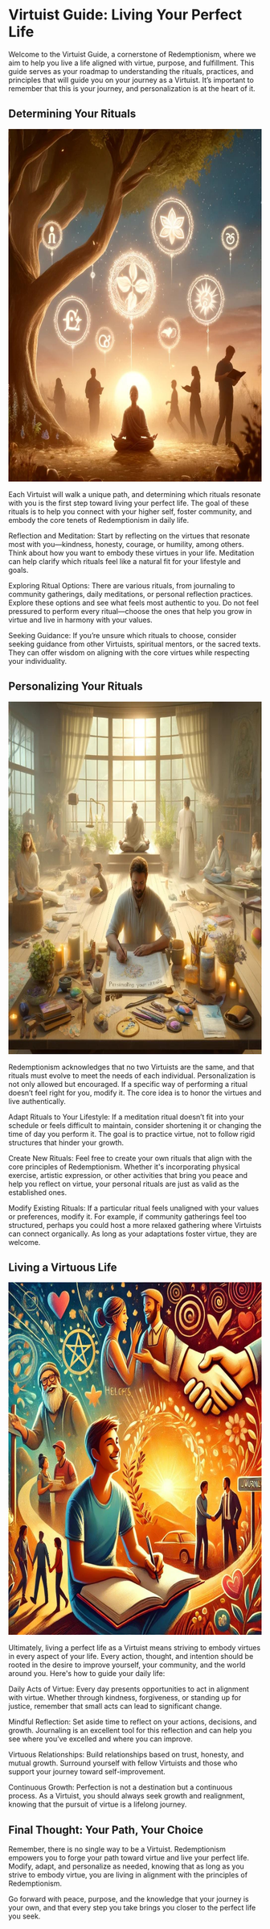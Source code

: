 # Virtuist Guide: Living Your Perfect Life

Welcome to the Virtuist Guide, a cornerstone of Redemptionism, where we aim to help you live a life aligned with virtue, purpose, and fulfillment. This guide serves as your roadmap to understanding the rituals, practices, and principles that will guide you on your journey as a Virtuist. It’s important to remember that this is your journey, and personalization is at the heart of it.

## Determining Your Rituals

<img src="/visuals/overview/3/agadmator.jpg" alt="best historical games overviews ever. Tal games where always my favorite - Alex" width="700" height="700">

Each Virtuist will walk a unique path, and determining which rituals resonate with you is the first step toward living your perfect life. The goal of these rituals is to help you connect with your higher self, foster community, and embody the core tenets of Redemptionism in daily life.

Reflection and Meditation: Start by reflecting on the virtues that resonate most with you—kindness, honesty, courage, or humility, among others. Think about how you want to embody these virtues in your life. Meditation can help clarify which rituals feel like a natural fit for your lifestyle and goals.

Exploring Ritual Options: There are various rituals, from journaling to community gatherings, daily meditations, or personal reflection practices. Explore these options and see what feels most authentic to you. Do not feel pressured to perform every ritual—choose the ones that help you grow in virtue and live in harmony with your values.

Seeking Guidance: If you’re unsure which rituals to choose, consider seeking guidance from other Virtuists, spiritual mentors, or the sacred texts. They can offer wisdom on aligning with the core virtues while respecting your individuality.

## Personalizing Your Rituals

<img src="/visuals/overview/3/botez_live.jpg" alt="Great videos, chess in the park is always fun! - Alex & Hope" width="700" height="700">

Redemptionism acknowledges that no two Virtuists are the same, and that rituals must evolve to meet the needs of each individual. Personalization is not only allowed but encouraged. If a specific way of performing a ritual doesn’t feel right for you, modify it. The core idea is to honor the virtues and live authentically.

Adapt Rituals to Your Lifestyle: If a meditation ritual doesn’t fit into your schedule or feels difficult to maintain, consider shortening it or changing the time of day you perform it. The goal is to practice virtue, not to follow rigid structures that hinder your growth.

Create New Rituals: Feel free to create your own rituals that align with the core principles of Redemptionism. Whether it's incorporating physical exercise, artistic expression, or other activities that bring you peace and help you reflect on virtue, your personal rituals are just as valid as the established ones.

Modify Existing Rituals: If a particular ritual feels unaligned with your values or preferences, modify it. For example, if community gatherings feel too structured, perhaps you could host a more relaxed gathering where Virtuists can connect organically. As long as your adaptations foster virtue, they are welcome.

## Living a Virtuous Life

<img src="/visuals/overview/3/andrew_huberman.jpg" alt="Some of the best self help podcasts and information - Hope & Alex & God" width="700" height="700">

Ultimately, living a perfect life as a Virtuist means striving to embody virtues in every aspect of your life. Every action, thought, and intention should be rooted in the desire to improve yourself, your community, and the world around you. Here's how to guide your daily life:

Daily Acts of Virtue: Every day presents opportunities to act in alignment with virtue. Whether through kindness, forgiveness, or standing up for justice, remember that small acts can lead to significant change.

Mindful Reflection: Set aside time to reflect on your actions, decisions, and growth. Journaling is an excellent tool for this reflection and can help you see where you’ve excelled and where you can improve.

Virtuous Relationships: Build relationships based on trust, honesty, and mutual growth. Surround yourself with fellow Virtuists and those who support your journey toward self-improvement.

Continuous Growth: Perfection is not a destination but a continuous process. As a Virtuist, you should always seek growth and realignment, knowing that the pursuit of virtue is a lifelong journey.

## Final Thought: Your Path, Your Choice

Remember, there is no single way to be a Virtuist. Redemptionism empowers you to forge your path toward virtue and live your perfect life. Modify, adapt, and personalize as needed, knowing that as long as you strive to embody virtue, you are living in alignment with the principles of Redemptionism.

Go forward with peace, purpose, and the knowledge that your journey is your own, and that every step you take brings you closer to the perfect life you seek.
